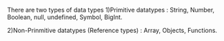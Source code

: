 There are two types of data types
1)Primitive datatypes : 
    String, Number, Boolean, null, undefined, Symbol, BigInt.

2)Non-Prinmitive datatypes (Reference types) : 
    Array, Objects, Functions.